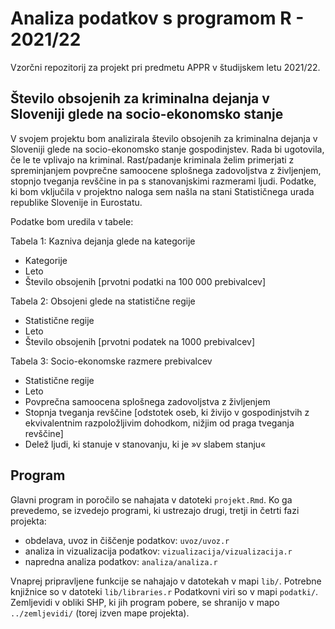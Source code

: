 # Analiza podatkov s programom R - 2021/22

Vzorčni repozitorij za projekt pri predmetu APPR v študijskem letu 2021/22. 


## Število obsojenih za kriminalna dejanja v Sloveniji glede na socio-ekonomsko stanje

V svojem projektu bom analizirala število obsojenih za kriminalna dejanja v Sloveniji glede na socio-ekonomsko stanje gospodinjstev. Rada bi ugotovila, če le te vplivajo na kriminal. Rast/padanje kriminala želim primerjati z spreminjanjem povprečne samoocene splošnega zadovoljstva z življenjem, stopnjo tveganja revščine in pa s stanovanjskimi razmerami ljudi.
Podatke, ki bom vključila v projektno naloga sem našla na stani Statističnega urada republike Slovenije in Eurostatu.

Podatke bom uredila v tabele:

Tabela 1: Kazniva dejanja glede na kategorije
* Kategorije
* Leto
* Število obsojenih [prvotni podatki na 100 000 prebivalcev]

Tabela 2: Obsojeni glede na statistične regije
* Statistične regije
* Leto
* Število obsojenih [prvotni podatek na 1000 prebivalcev]

Tabela 3: Socio-ekonomske razmere prebivalcev
* Statistične regije
* Leto
* Povprečna samoocena splošnega zadovoljstva z življenjem
* Stopnja tveganja revščine [odstotek oseb, ki živijo v gospodinjstvih z ekvivalentnim razpoložljivim dohodkom, nižjim od praga tveganja revščine]
* Delež ljudi, ki stanuje v stanovanju, ki je »v slabem stanju« 


## Program

Glavni program in poročilo se nahajata v datoteki `projekt.Rmd`.
Ko ga prevedemo, se izvedejo programi, ki ustrezajo drugi, tretji in četrti fazi projekta:

* obdelava, uvoz in čiščenje podatkov: `uvoz/uvoz.r`
* analiza in vizualizacija podatkov: `vizualizacija/vizualizacija.r`
* napredna analiza podatkov: `analiza/analiza.r`

Vnaprej pripravljene funkcije se nahajajo v datotekah v mapi `lib/`.
Potrebne knjižnice so v datoteki `lib/libraries.r`
Podatkovni viri so v mapi `podatki/`.
Zemljevidi v obliki SHP, ki jih program pobere,
se shranijo v mapo `../zemljevidi/` (torej izven mape projekta).
